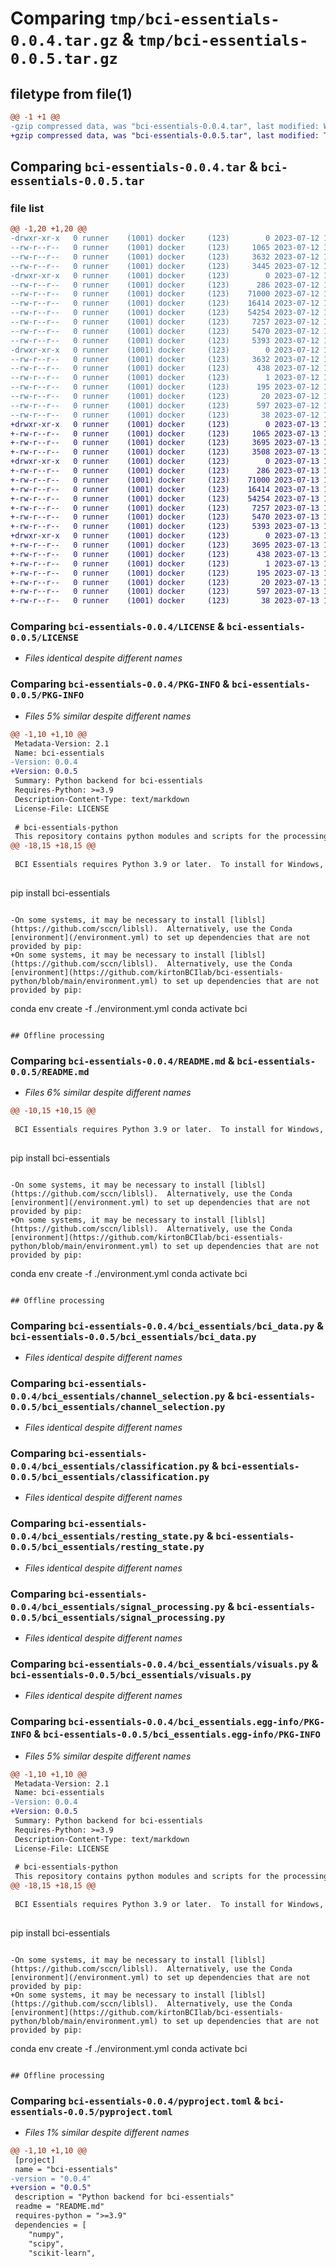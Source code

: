 # Comparing `tmp/bci-essentials-0.0.4.tar.gz` & `tmp/bci-essentials-0.0.5.tar.gz`

## filetype from file(1)

```diff
@@ -1 +1 @@
-gzip compressed data, was "bci-essentials-0.0.4.tar", last modified: Wed Jul 12 18:28:58 2023, max compression
+gzip compressed data, was "bci-essentials-0.0.5.tar", last modified: Thu Jul 13 15:36:20 2023, max compression
```

## Comparing `bci-essentials-0.0.4.tar` & `bci-essentials-0.0.5.tar`

### file list

```diff
@@ -1,20 +1,20 @@
-drwxr-xr-x   0 runner    (1001) docker     (123)        0 2023-07-12 18:28:58.801367 bci-essentials-0.0.4/
--rw-r--r--   0 runner    (1001) docker     (123)     1065 2023-07-12 18:26:19.000000 bci-essentials-0.0.4/LICENSE
--rw-r--r--   0 runner    (1001) docker     (123)     3632 2023-07-12 18:28:58.801367 bci-essentials-0.0.4/PKG-INFO
--rw-r--r--   0 runner    (1001) docker     (123)     3445 2023-07-12 18:26:19.000000 bci-essentials-0.0.4/README.md
-drwxr-xr-x   0 runner    (1001) docker     (123)        0 2023-07-12 18:28:58.801367 bci-essentials-0.0.4/bci_essentials/
--rw-r--r--   0 runner    (1001) docker     (123)      286 2023-07-12 18:26:19.000000 bci-essentials-0.0.4/bci_essentials/__init__.py
--rw-r--r--   0 runner    (1001) docker     (123)    71000 2023-07-12 18:26:19.000000 bci-essentials-0.0.4/bci_essentials/bci_data.py
--rw-r--r--   0 runner    (1001) docker     (123)    16414 2023-07-12 18:26:19.000000 bci-essentials-0.0.4/bci_essentials/channel_selection.py
--rw-r--r--   0 runner    (1001) docker     (123)    54254 2023-07-12 18:26:19.000000 bci-essentials-0.0.4/bci_essentials/classification.py
--rw-r--r--   0 runner    (1001) docker     (123)     7257 2023-07-12 18:26:19.000000 bci-essentials-0.0.4/bci_essentials/resting_state.py
--rw-r--r--   0 runner    (1001) docker     (123)     5470 2023-07-12 18:26:19.000000 bci-essentials-0.0.4/bci_essentials/signal_processing.py
--rw-r--r--   0 runner    (1001) docker     (123)     5393 2023-07-12 18:26:19.000000 bci-essentials-0.0.4/bci_essentials/visuals.py
-drwxr-xr-x   0 runner    (1001) docker     (123)        0 2023-07-12 18:28:58.801367 bci-essentials-0.0.4/bci_essentials.egg-info/
--rw-r--r--   0 runner    (1001) docker     (123)     3632 2023-07-12 18:28:58.000000 bci-essentials-0.0.4/bci_essentials.egg-info/PKG-INFO
--rw-r--r--   0 runner    (1001) docker     (123)      438 2023-07-12 18:28:58.000000 bci-essentials-0.0.4/bci_essentials.egg-info/SOURCES.txt
--rw-r--r--   0 runner    (1001) docker     (123)        1 2023-07-12 18:28:58.000000 bci-essentials-0.0.4/bci_essentials.egg-info/dependency_links.txt
--rw-r--r--   0 runner    (1001) docker     (123)      195 2023-07-12 18:28:58.000000 bci-essentials-0.0.4/bci_essentials.egg-info/requires.txt
--rw-r--r--   0 runner    (1001) docker     (123)       20 2023-07-12 18:28:58.000000 bci-essentials-0.0.4/bci_essentials.egg-info/top_level.txt
--rw-r--r--   0 runner    (1001) docker     (123)      597 2023-07-12 18:26:19.000000 bci-essentials-0.0.4/pyproject.toml
--rw-r--r--   0 runner    (1001) docker     (123)       38 2023-07-12 18:28:58.801367 bci-essentials-0.0.4/setup.cfg
+drwxr-xr-x   0 runner    (1001) docker     (123)        0 2023-07-13 15:36:20.403694 bci-essentials-0.0.5/
+-rw-r--r--   0 runner    (1001) docker     (123)     1065 2023-07-13 15:33:40.000000 bci-essentials-0.0.5/LICENSE
+-rw-r--r--   0 runner    (1001) docker     (123)     3695 2023-07-13 15:36:20.403694 bci-essentials-0.0.5/PKG-INFO
+-rw-r--r--   0 runner    (1001) docker     (123)     3508 2023-07-13 15:33:40.000000 bci-essentials-0.0.5/README.md
+drwxr-xr-x   0 runner    (1001) docker     (123)        0 2023-07-13 15:36:20.399694 bci-essentials-0.0.5/bci_essentials/
+-rw-r--r--   0 runner    (1001) docker     (123)      286 2023-07-13 15:33:40.000000 bci-essentials-0.0.5/bci_essentials/__init__.py
+-rw-r--r--   0 runner    (1001) docker     (123)    71000 2023-07-13 15:33:40.000000 bci-essentials-0.0.5/bci_essentials/bci_data.py
+-rw-r--r--   0 runner    (1001) docker     (123)    16414 2023-07-13 15:33:40.000000 bci-essentials-0.0.5/bci_essentials/channel_selection.py
+-rw-r--r--   0 runner    (1001) docker     (123)    54254 2023-07-13 15:33:40.000000 bci-essentials-0.0.5/bci_essentials/classification.py
+-rw-r--r--   0 runner    (1001) docker     (123)     7257 2023-07-13 15:33:40.000000 bci-essentials-0.0.5/bci_essentials/resting_state.py
+-rw-r--r--   0 runner    (1001) docker     (123)     5470 2023-07-13 15:33:40.000000 bci-essentials-0.0.5/bci_essentials/signal_processing.py
+-rw-r--r--   0 runner    (1001) docker     (123)     5393 2023-07-13 15:33:40.000000 bci-essentials-0.0.5/bci_essentials/visuals.py
+drwxr-xr-x   0 runner    (1001) docker     (123)        0 2023-07-13 15:36:20.403694 bci-essentials-0.0.5/bci_essentials.egg-info/
+-rw-r--r--   0 runner    (1001) docker     (123)     3695 2023-07-13 15:36:20.000000 bci-essentials-0.0.5/bci_essentials.egg-info/PKG-INFO
+-rw-r--r--   0 runner    (1001) docker     (123)      438 2023-07-13 15:36:20.000000 bci-essentials-0.0.5/bci_essentials.egg-info/SOURCES.txt
+-rw-r--r--   0 runner    (1001) docker     (123)        1 2023-07-13 15:36:20.000000 bci-essentials-0.0.5/bci_essentials.egg-info/dependency_links.txt
+-rw-r--r--   0 runner    (1001) docker     (123)      195 2023-07-13 15:36:20.000000 bci-essentials-0.0.5/bci_essentials.egg-info/requires.txt
+-rw-r--r--   0 runner    (1001) docker     (123)       20 2023-07-13 15:36:20.000000 bci-essentials-0.0.5/bci_essentials.egg-info/top_level.txt
+-rw-r--r--   0 runner    (1001) docker     (123)      597 2023-07-13 15:33:41.000000 bci-essentials-0.0.5/pyproject.toml
+-rw-r--r--   0 runner    (1001) docker     (123)       38 2023-07-13 15:36:20.403694 bci-essentials-0.0.5/setup.cfg
```

### Comparing `bci-essentials-0.0.4/LICENSE` & `bci-essentials-0.0.5/LICENSE`

 * *Files identical despite different names*

### Comparing `bci-essentials-0.0.4/PKG-INFO` & `bci-essentials-0.0.5/PKG-INFO`

 * *Files 5% similar despite different names*

```diff
@@ -1,10 +1,10 @@
 Metadata-Version: 2.1
 Name: bci-essentials
-Version: 0.0.4
+Version: 0.0.5
 Summary: Python backend for bci-essentials
 Requires-Python: >=3.9
 Description-Content-Type: text/markdown
 License-File: LICENSE
 
 # bci-essentials-python
 This repository contains python modules and scripts for the processing of EEG-based BCI. 
@@ -18,15 +18,15 @@
 
 BCI Essentials requires Python 3.9 or later.  To install for Windows, MacOS or Linux:
 
 ```
 pip install bci-essentials
 ```
 
-On some systems, it may be necessary to install [liblsl](https://github.com/sccn/liblsl).  Alternatively, use the Conda [environment](/environment.yml) to set up dependencies that are not provided by pip:
+On some systems, it may be necessary to install [liblsl](https://github.com/sccn/liblsl).  Alternatively, use the Conda [environment](https://github.com/kirtonBCIlab/bci-essentials-python/blob/main/environment.yml) to set up dependencies that are not provided by pip:
 
 ```
 conda env create -f ./environment.yml
 conda activate bci
 ```
 
 ## Offline processing
```

### Comparing `bci-essentials-0.0.4/README.md` & `bci-essentials-0.0.5/README.md`

 * *Files 6% similar despite different names*

```diff
@@ -10,15 +10,15 @@
 
 BCI Essentials requires Python 3.9 or later.  To install for Windows, MacOS or Linux:
 
 ```
 pip install bci-essentials
 ```
 
-On some systems, it may be necessary to install [liblsl](https://github.com/sccn/liblsl).  Alternatively, use the Conda [environment](/environment.yml) to set up dependencies that are not provided by pip:
+On some systems, it may be necessary to install [liblsl](https://github.com/sccn/liblsl).  Alternatively, use the Conda [environment](https://github.com/kirtonBCIlab/bci-essentials-python/blob/main/environment.yml) to set up dependencies that are not provided by pip:
 
 ```
 conda env create -f ./environment.yml
 conda activate bci
 ```
 
 ## Offline processing
```

### Comparing `bci-essentials-0.0.4/bci_essentials/bci_data.py` & `bci-essentials-0.0.5/bci_essentials/bci_data.py`

 * *Files identical despite different names*

### Comparing `bci-essentials-0.0.4/bci_essentials/channel_selection.py` & `bci-essentials-0.0.5/bci_essentials/channel_selection.py`

 * *Files identical despite different names*

### Comparing `bci-essentials-0.0.4/bci_essentials/classification.py` & `bci-essentials-0.0.5/bci_essentials/classification.py`

 * *Files identical despite different names*

### Comparing `bci-essentials-0.0.4/bci_essentials/resting_state.py` & `bci-essentials-0.0.5/bci_essentials/resting_state.py`

 * *Files identical despite different names*

### Comparing `bci-essentials-0.0.4/bci_essentials/signal_processing.py` & `bci-essentials-0.0.5/bci_essentials/signal_processing.py`

 * *Files identical despite different names*

### Comparing `bci-essentials-0.0.4/bci_essentials/visuals.py` & `bci-essentials-0.0.5/bci_essentials/visuals.py`

 * *Files identical despite different names*

### Comparing `bci-essentials-0.0.4/bci_essentials.egg-info/PKG-INFO` & `bci-essentials-0.0.5/bci_essentials.egg-info/PKG-INFO`

 * *Files 5% similar despite different names*

```diff
@@ -1,10 +1,10 @@
 Metadata-Version: 2.1
 Name: bci-essentials
-Version: 0.0.4
+Version: 0.0.5
 Summary: Python backend for bci-essentials
 Requires-Python: >=3.9
 Description-Content-Type: text/markdown
 License-File: LICENSE
 
 # bci-essentials-python
 This repository contains python modules and scripts for the processing of EEG-based BCI. 
@@ -18,15 +18,15 @@
 
 BCI Essentials requires Python 3.9 or later.  To install for Windows, MacOS or Linux:
 
 ```
 pip install bci-essentials
 ```
 
-On some systems, it may be necessary to install [liblsl](https://github.com/sccn/liblsl).  Alternatively, use the Conda [environment](/environment.yml) to set up dependencies that are not provided by pip:
+On some systems, it may be necessary to install [liblsl](https://github.com/sccn/liblsl).  Alternatively, use the Conda [environment](https://github.com/kirtonBCIlab/bci-essentials-python/blob/main/environment.yml) to set up dependencies that are not provided by pip:
 
 ```
 conda env create -f ./environment.yml
 conda activate bci
 ```
 
 ## Offline processing
```

### Comparing `bci-essentials-0.0.4/pyproject.toml` & `bci-essentials-0.0.5/pyproject.toml`

 * *Files 1% similar despite different names*

```diff
@@ -1,10 +1,10 @@
 [project]
 name = "bci-essentials"
-version = "0.0.4"
+version = "0.0.5"
 description = "Python backend for bci-essentials"
 readme = "README.md"
 requires-python = ">=3.9"
 dependencies = [
 	"numpy",
 	"scipy",
 	"scikit-learn",
```

